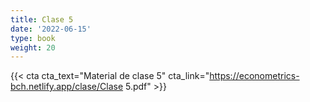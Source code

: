 ```yaml
---
title: Clase 5
date: '2022-06-15'
type: book
weight: 20
---
```



{{< cta cta_text="Material de clase 5" cta_link="https://econometrics-bch.netlify.app/clase/Clase 5.pdf" >}}

